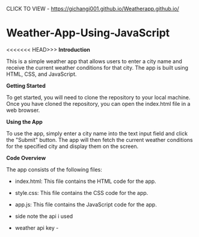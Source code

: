 CLICK TO VIEW -   https://gichangi001.github.io/Weatherapp.github.io/
# Weather-App-Using-JavaScript
<<<<<<< HEAD>>>
**Introduction**

This is a simple weather app that allows users to enter a city name and receive the current weather conditions for that city. The app is built using HTML, CSS, and JavaScript.

**Getting Started**

To get started, you will need to clone the repository to your local machine. Once you have cloned the repository, you can open the index.html file in a web browser.

**Using the App**

To use the app, simply enter a city name into the text input field and click the "Submit" button. The app will then fetch the current weather conditions for the specified city and display them on the screen.

**Code Overview**

The app consists of the following files:

* index.html: This file contains the HTML code for the app.
* style.css: This file contains the CSS code for the app.
* app.js: This file contains the JavaScript code for the app.

* side note the api i used
* weather api key - <script>
        // API key for OpenWeatherMap
        const apiKey = "b0fdd0d2372d206c4de60c1c82590d1f";
        // API URL for fetching weather data
        const apiUrl = "https://api.openweathermap.org/data/2.5/weather?units=metric&q=";
        // Selectors for HTML elements
